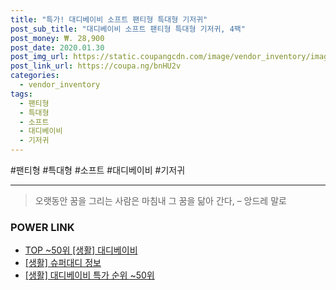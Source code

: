 ```yaml
--- 
title: "특가! 대디베이비 소프트 팬티형 특대형 기저귀" 
post_sub_title: "대디베이비 소프트 팬티형 특대형 기저귀, 4팩" 
post_money: ₩. 28,900 
post_date: 2020.01.30 
post_img_url: https://static.coupangcdn.com/image/vendor_inventory/images/2018/01/11/16/7/d41d5b0b-76dd-4837-8970-12409f0299b5.jpg 
post_link_url: https://coupa.ng/bnHU2v 
categories: 
  - vendor_inventory 
tags: 
  - 팬티형 
  - 특대형 
  - 소프트 
  - 대디베이비 
  - 기저귀 
--- 
```

  #팬티형 #특대형 #소프트 #대디베이비 #기저귀 
<hr> 

> 오랫동안 꿈을 그리는 사람은 마침내 그 꿈을 닮아 간다, – 앙드레 말로 


### POWER LINK

* <a href="https://blog.naver.com/an0733/221790647507" target="_blank"> TOP ~50위 [생활] 대디베이비</a>
* <a href="https://blog.naver.com/santokki14/221769883286" target="_blank"> [생활] 슈퍼대디 정보 </a>
* <a href="https://blog.naver.com/sakai111/221790647530" target="_blank"> [생활] 대디베이비 특가 순위 ~50위</a>
